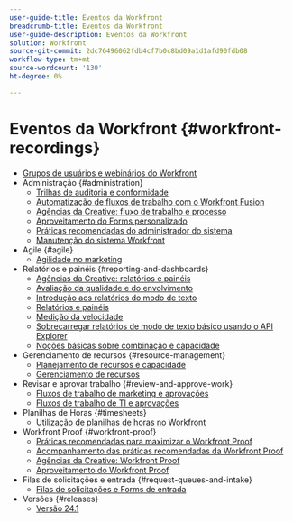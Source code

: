 ```yaml
---
user-guide-title: Eventos da Workfront
breadcrumb-title: Eventos da Workfront
user-guide-description: Eventos da Workfront
solution: Workfront
source-git-commit: 2dc76496062fdb4cf7b0c8bd09a1d1afd90fdb08
workflow-type: tm+mt
source-wordcount: '130'
ht-degree: 0%

---
```



# Eventos da Workfront {#workfront-recordings}

+ [Grupos de usuários e webinários do Workfront](overview.md)
+ Administração {#administration}
   + [Trilhas de auditoria e conformidade](user-groups/audit-trails-and-compliance.md)
   + [Automatização de fluxos de trabalho com o Workfront Fusion](user-groups/automating-workflows-with-workfront-fusion.md)
   + [Agências da Creative: fluxo de trabalho e processo](user-groups/creative-agencies-workflows-and-process.md)
   + [Aproveitamento do Forms personalizado](user-groups/leveraging-custom-forms.md)
   + [Práticas recomendadas do administrador do sistema](user-groups/system-admin-best-practices.md)
   + [Manutenção do sistema Workfront](user-groups/workfront-system-maintenance.md)
+ Agile {#agile}
   + [Agilidade no marketing](user-groups/agile-in-marketing.md)
+ Relatórios e painéis {#reporting-and-dashboards}
   + [Agências da Creative: relatórios e painéis](user-groups/creative-agencies-reporting-and-dashboards.md)
   + [Avaliação da qualidade e do envolvimento](webinars/gauging-quality-and-engagement.md)
   + [Introdução aos relatórios do modo de texto](webinars/introduction-to-text-mode-reporting.md)
   + [Relatórios e painéis](user-groups/reporting-and-dashboards.md)
   + [Medição da velocidade](webinars/measuring-velocity.md)
   + [Sobrecarregar relatórios de modo de texto básico usando o API Explorer](webinars/supercharge-basic-text-mode-reporting-using-the-api-explorer.md)
   + [Noções básicas sobre combinação e capacidade](webinars/understanding-mix-and-capacity.md)
+ Gerenciamento de recursos {#resource-management}
   + [Planejamento de recursos e capacidade](user-groups/resource-and-capacity-planning.md)
   + [Gerenciamento de recursos](user-groups/resource-management.md)
+ Revisar e aprovar trabalho {#review-and-approve-work}
   + [Fluxos de trabalho de marketing e aprovações](user-groups/marketing-workflows-and-approvals.md)
   + [Fluxos de trabalho de TI e aprovações](user-groups/it-workflows-and-approvals.md)
+ Planilhas de Horas {#timesheets}
   + [Utilização de planilhas de horas no Workfront](user-groups/utilizing-timesheets-in-workfront.md)
+ Workfront Proof {#workfront-proof}
   + [Práticas recomendadas para maximizar o Workfront Proof](webinars/best-practices-to-maximize-workfront-proof.md)
   + [Acompanhamento das práticas recomendadas da Workfront Proof](webinars/follow-up-to-workfront-proof-best-practices.md)
   + [Agências da Creative: Workfront Proof](user-groups/creative-agencies-workfront-proof.md)
   + [Aproveitamento do Workfront Proof](user-groups/leveraging-workfront-proof.md)
+ Filas de solicitações e entrada {#request-queues-and-intake}
   + [Filas de solicitações e Forms de entrada](user-groups/request-queues-and-intake-forms.md)
+ Versões {#releases}
   + [Versão 24.1](webinars/24-1-release-webinar.md)

